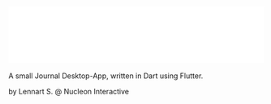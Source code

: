 ![Journal-Banner](git/banner.png)

A small Journal Desktop-App, written in Dart using Flutter.

by Lennart S. @ Nucleon Interactive